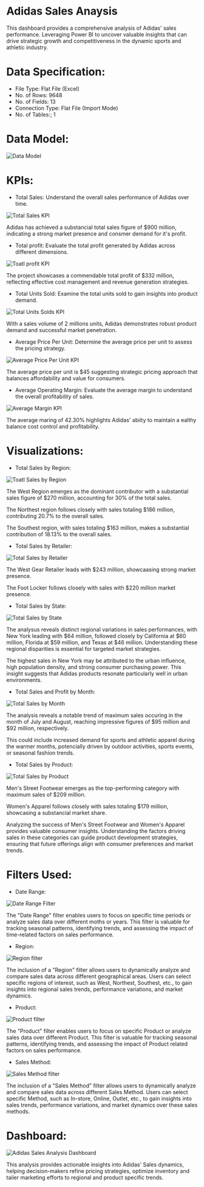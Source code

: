  # Adidas Sales Anaysis

This dashboard provides a comprehensive analysis of Adidas' sales performance. Leveraging Power BI to uncover valuable insights that can drive strategic growth and competitiveness in the dynamic sports and athletic industry.

# Data Specification:
* File Type: Flat File (Excel)
* No. of Rows: 9648
* No. of Fields: 13
* Connection Type: Flat File (Import Mode)
* No. of Tables:; 1

# Data Model:

![Data Model](https://github.com/user-attachments/assets/c1ff2203-73cb-4ab4-9b77-d3c9974fb8ae)

# KPIs:
* Total Sales:
Understand the overall sales performance of Adidas over time.

![Total Sales KPI](https://github.com/user-attachments/assets/6dcdbc42-cee9-4315-9dbd-0c03d416e462)

Adidas has achieved a substancial total sales figure of $900 million, indicating a strong market presence and consmer demand for it's profit.

* Total profit:
Evaluate the total profit generated by Adidas across different dimensions.

![Toatl profit KPI](https://github.com/user-attachments/assets/119d6f62-74d6-4073-833b-64c85c17b2d5)

The project showcases a commendable total profit of $332 million, reflecting effective cost management and revenue generation strategies.

* Total Units Sold:
Examine the total units sold to gain insights into product demand.

![Total Units Solds KPI](https://github.com/user-attachments/assets/f9c28abb-1a2d-446b-b0b4-a092af65abad)

With a sales volume of 2 millions units, Adidas demonstrates robust product demand and successful market penetration.

* Average Price Per Unit:
Determine the average price per unit to assess the pricing strategy.

![Average Price Per Unit KPI](https://github.com/user-attachments/assets/e616cd30-433f-45d8-bf25-21def1a293c8)

The average price per unit is $45 suggesting strategic pricing approach that balances affordability and value for consumers.

* Average Operating Margin:
Evaluate the average margin to understand the overall profitability of sales.

![Average Margin KPI](https://github.com/user-attachments/assets/f2259d9a-7a7d-4fb0-bc09-8384f8e638dd)

The average maring of 42.30% highlights Adidas' abiity to maintain a ealthy balance cost control and profitability.

# Visualizations:
* Total Sales by Region:

![Toatl Sales by Region](https://github.com/user-attachments/assets/241754b1-34e9-4982-929a-56cddd25dcf0)

The West Region emerges as the dominant contributor with a substantial sales figure of $270 million, accounting for 30% of the total sales.

The Northest region follows closely with sales totaling $186 million, contributing 20.7% to the overall sales.

The Southest region, with sales totaling $163 million, makes a substantial contribution of 18.13% to the overall sales.

* Total Sales by Retailer:

![Total Sales by Retailer](https://github.com/user-attachments/assets/6d013fd2-14dc-4378-989f-b5555a6fdfc3)

The West Gear Retailer leads with $243 million, showcaasing strong market presence.

The Foot Locker follows closely with sales with $220 million market presence.

* Total Sales by State:

![Total Sales by State](https://github.com/user-attachments/assets/d1cb75c9-8186-4fde-9a2d-3cb4b685e765)

The analysus reveals distinct regional variations in sales performances, with New York leading with $64 million, followed closely by California at $60 million, Florida at $59 million, and Texas at $46 million. Understanding these regional disparities is essential for targeted market strategies.

The highest sales in New York may be attributed to the urban influence, high population density, and strong consumer purchasing power. This insight suggests that Adidas products resonate particularly well in urban environments.

* Total Sales and Profit by Month:

![Total Sales by Month](https://github.com/user-attachments/assets/2665f993-979a-4995-b1f0-1678f11abb2a)

The analysis reveals a notable trend of maximum sales occuring in the month of July and August, reaching impressive figures of $95 million and $92 million, respectively.

This could include increased demand for sports and athletic apparel during the warmer months, potencially driven by outdoor activities, sports events, or seasonal fashion trends.

* Total Sales by Product:

![Total Sales by Product](https://github.com/user-attachments/assets/076c6a1e-ec3b-4f53-ae9a-e1f369a978ba)

Men's Street Footwear emerges as the top-performing category with maximum sales of $209 million.

Women's Apparel follows closely with sales totaling $179 million, showcasing a substancial market share.

Analyzing the success of Men's Street Footwear and Women's Apparel provides valuable consumer insights. Understanding the factors driving sales in these categories can guide product development strategies, ensuring that future offerings align with consumer preferences and market trends.

# Filters Used:
* Date Range:

![Date Range Filter](https://github.com/user-attachments/assets/41ef2041-8a8c-46ac-921d-43b87a2a6af5)

The "Date Range" filter enables users to focus on specific time periods or analyze sales data over different moths or years. This filter is valuable for tracking seasonal patterns, identifying trends, and assessing the impact of time-related factors on sales performance. 

* Region:

![Region filter](https://github.com/user-attachments/assets/2d7f2eb9-43da-4ff9-817a-b3d4014a0d3d)

The inclusion of a "Region" filter allows users to dynamically analyze and compare sales data across different geographical areas. Users can select specific regions of interest, such as West, Northest, Southest, etc., to gain insights into regional sales trends, performance variations, and market dynamics.

* Product:

![Product filter](https://github.com/user-attachments/assets/6678dd95-edb9-47f9-8158-d3b4ddaa01c4)

The "Product" filter enables users to focus on specific Product or analyze sales data over different Product. This filter is valuable for tracking seasonal patterns, identifying trends, and assessing the impact of Product related factors on sales performance.

* Sales Method:

![Sales Method filter](https://github.com/user-attachments/assets/ceabbf89-65d3-4e97-ae39-101ae1785e0e)

The inclusion of a "Sales Method" filter allows users to dynamically analyze and compare sales data across different Sales Method. Users can select specific Method, such as In-store, Online, Outlet, etc., to gain insights into sales trends, performance variations, and market dynamics over these sales methods.

# Dashboard:

![Adidas Sales Analysis Dashboard](https://github.com/user-attachments/assets/f83e8493-8f4c-4d3b-8903-bc28facf0ce7)

This analysis provides actionable insights into Adidas' Sales dynamics, helping decision-makers refine pricing strategies, optimize inventory and tailer marketing efforts to regional and product specific trends.

